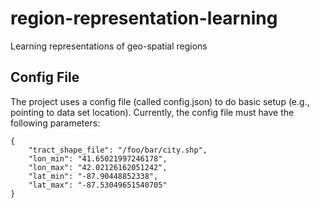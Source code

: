 # region-representation-learning
Learning representations of geo-spatial regions


## Config File

The project uses a config file (called config.json) to do basic setup (e.g., pointing to data set location). Currently, the config file must have the following parameters:

``` 
{
	"tract_shape_file": "/foo/bar/city.shp",
	"lon_min": "41.65021997246178",
	"lon_max": "42.02126162051242",
	"lat_min": "-87.90448852338",
	"lat_max": "-87.53049651540705"
}
``` 
